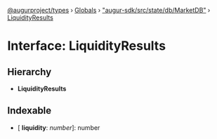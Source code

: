 [@augurproject/types](../README.md) › [Globals](../globals.md) › ["augur-sdk/src/state/db/MarketDB"](../modules/_augur_sdk_src_state_db_marketdb_.md) › [LiquidityResults](_augur_sdk_src_state_db_marketdb_.liquidityresults.md)

# Interface: LiquidityResults

## Hierarchy

* **LiquidityResults**

## Indexable

* \[ **liquidity**: *number*\]: number
